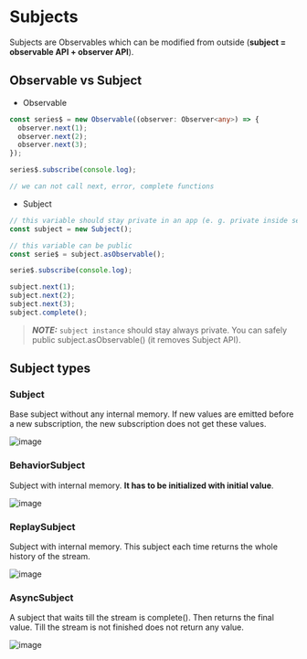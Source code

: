 # Subjects

Subjects are Observables which can be modified from outside (**subject = observable API + observer API**).

## Observable vs Subject
- Observable
```typescript
const series$ = new Observable((observer: Observer<any>) => {
  observer.next(1);
  observer.next(2);
  observer.next(3);
});

series$.subscribe(console.log);

// we can not call next, error, complete functions
```
- Subject
```typescript
// this variable should stay private in an app (e. g. private inside service)
const subject = new Subject();

// this variable can be public
const serie$ = subject.asObservable();

serie$.subscribe(console.log);

subject.next(1);
subject.next(2);
subject.next(3);
subject.complete();
```
> **_NOTE:_**  `subject instance` should stay always private. You can safely public subject.asObservable() (it removes Subject API).



## Subject types

### Subject
Base subject without any internal memory. If new values are emitted before a new subscription, the new subscription does not get these values.

![image](https://user-images.githubusercontent.com/3972954/149322513-b034a6d1-4b41-4c5c-8641-b866e7d54334.png)

### BehaviorSubject
Subject with internal memory. **It has to be initialized with initial value**.

![image](https://user-images.githubusercontent.com/3972954/149322300-4281d50b-a4fe-49e3-bb38-0e29f79fa65d.png)


### ReplaySubject
Subject with internal memory. This subject each time returns the whole history of the stream.

![image](https://user-images.githubusercontent.com/3972954/149322716-43432307-b815-4a8a-9bc9-540bf15816b2.png)

### AsyncSubject
A subject that waits till the stream is complete(). Then returns the final value. Till the stream is not finished does not return any value.

![image](https://user-images.githubusercontent.com/3972954/149322935-bb93b6f5-da0d-49b5-948c-d569033073ae.png)



